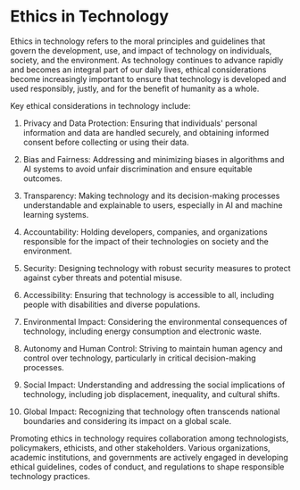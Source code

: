 # Ethics in Technology
Ethics in technology refers to the moral principles and guidelines that govern the development, use, and impact of technology on individuals, society, and the environment. As technology continues to advance rapidly and becomes an integral part of our daily lives, ethical considerations become increasingly important to ensure that technology is developed and used responsibly, justly, and for the benefit of humanity as a whole.

Key ethical considerations in technology include:

1. Privacy and Data Protection: Ensuring that individuals' personal information and data are handled securely, and obtaining informed consent before collecting or using their data.

2. Bias and Fairness: Addressing and minimizing biases in algorithms and AI systems to avoid unfair discrimination and ensure equitable outcomes.

3. Transparency: Making technology and its decision-making processes understandable and explainable to users, especially in AI and machine learning systems.

4. Accountability: Holding developers, companies, and organizations responsible for the impact of their technologies on society and the environment.

5. Security: Designing technology with robust security measures to protect against cyber threats and potential misuse.

6. Accessibility: Ensuring that technology is accessible to all, including people with disabilities and diverse populations.

7. Environmental Impact: Considering the environmental consequences of technology, including energy consumption and electronic waste.

8. Autonomy and Human Control: Striving to maintain human agency and control over technology, particularly in critical decision-making processes.

9. Social Impact: Understanding and addressing the social implications of technology, including job displacement, inequality, and cultural shifts.

10. Global Impact: Recognizing that technology often transcends national boundaries and considering its impact on a global scale.

Promoting ethics in technology requires collaboration among technologists, policymakers, ethicists, and other stakeholders. Various organizations, academic institutions, and governments are actively engaged in developing ethical guidelines, codes of conduct, and regulations to shape responsible technology practices.

